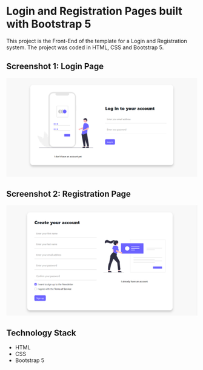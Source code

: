 # Login and Registration Pages built with Bootstrap 5

This project is the Front-End of the template for a Login and Registration system. The project was coded in HTML, CSS and Bootstrap 5.

## Screenshot 1: Login Page

![Screenshot](Screenshot_1.png)

## Screenshot 2: Registration Page

![Screenshot](Screenshot_2.png)

## Technology Stack

+ HTML
+ CSS
+ Bootstrap 5
